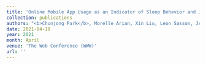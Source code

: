```yaml
---
title: 'Online Mobile App Usage as an Indicator of Sleep Behavior and Job Performance'
collection: publications
authors: "<b>Chunjong Park</b>, Morelle Arian, Xin Liu, Leon Sasson, Jeffrey Kahn, Shwetak Patel, Alex Mariakakis, Tim Althoff"
date: 2021-04-19
year: 2021
month: April
venue: 'The Web Conference (WWW)'
url: ''
---
```

